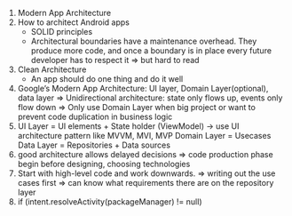 1. Modern App Architecture
2. How to architect Android apps
    - SOLID principles
    - Architectural boundaries have a maintenance overhead. They produce more code, and once a boundary is in place every future developer has to respect it
    => but hard to read
3. Clean Architecture
    - An app should do one thing and do it well
4. Google’s Modern App Architecture: UI layer, Domain Layer(optional), data layer
⇒ Unidirectional architecture: state only flows up, events only flow down
⇒ Only use Domain Layer when big project or want to prevent code duplication in business logic
5. UI Layer = UI elements + State holder (ViewModel) -> use UI architecture pattern like MVVM, MVI, MVP
Domain Layer = Usecases
Data Layer = Repositories + Data sources
6. good architecture allows delayed decisions
=> code production phase begin before designing, choosing technologies
7. Start with high-level code and work downwards.
=> writing out the use cases first => can know what requirements there are on the repository layer
8. if (intent.resolveActivity(packageManager) != null)